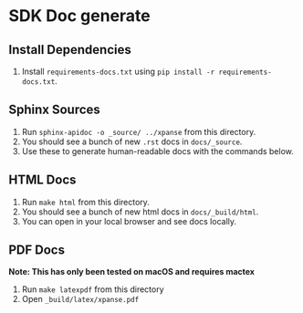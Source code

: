 # SDK Doc generate

## Install Dependencies
1. Install `requirements-docs.txt` using `pip install -r requirements-docs.txt`.

## Sphinx Sources
1. Run `sphinx-apidoc -o _source/ ../xpanse` from this directory.
2. You should see a bunch of new `.rst` docs in `docs/_source`.
3. Use these to generate human-readable docs with the commands below.

## HTML Docs
1. Run `make html` from this directory.
2. You should see a bunch of new html docs in `docs/_build/html`.
3. You can open in your local browser and see docs locally.

## PDF Docs
**Note: This has only been tested on macOS and requires mactex**
1. Run `make latexpdf` from this directory
2. Open `_build/latex/xpanse.pdf`